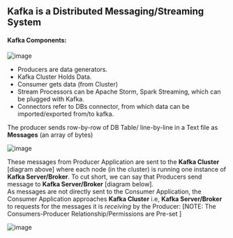 ## Kafka is a Distributed Messaging/Streaming System

#### Kafka Components:
![image](https://user-images.githubusercontent.com/45539698/65809785-d845ce00-e1be-11e9-826b-4c56a09b828a.png)
  - Producers are data generators.
  - Kafka Cluster Holds Data.
  - Consumer gets data (from Cluster)
  - Stream Processors can be Apache Storm, Spark Streaming, which can be plugged with Kafka.
  - Connectors refer to DBs connector, from which data can be imported/exported from/to kafka.

The producer sends row-by-row of DB Table/ line-by-line in a Text file as **Messages** (an array of bytes)

![image](https://user-images.githubusercontent.com/45539698/65785306-b3773980-e171-11e9-8b90-c8f61f6e4e52.png)

These messages from Producer Application are sent to the **Kafka Cluster** [diagram above] where each node (in the cluster) is running one instance of **Kafka Server/Broker**. To cut short, we can say that Producers send message to **Kafka Server/Broker** [diagram below].  </br>
As messages are not directly sent to the Consumer Application, the Consumer Application approaches **Kafka Cluster** i.e, **Kafka Server/Broker** to requests for the messages it is *receiving* by the Producer:
[NOTE: The Consumers-Producer Relationship/Permissions are Pre-set ]

![image](https://user-images.githubusercontent.com/45539698/65785858-fc7bbd80-e172-11e9-8ebe-80eb31c614d8.png)



